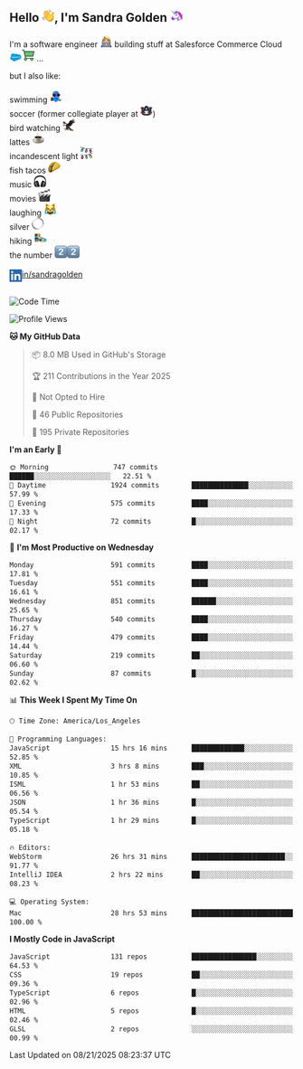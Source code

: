 ## Hello <img src="./static/emoji/wave.png" width="22" />, I'm Sandra Golden <img src="./static/emoji/unicorn-face.png" width="22" />

I'm a software engineer <img src="./static/emoji/female-technologist.png" width="22" /> building stuff at Salesforce Commerce Cloud <img src="./static/emoji/salesforce.png" width="22" /><img src="./static/emoji/commerce-cloud.png" width="22" />&nbsp;...

but I also like:<br/><br/>
swimming <img alt="swimming" src="./static/emoji/keep-swimming.png" width="22" /><br/>
soccer  (former collegiate player at <img src="./static/emoji/auburn.png" width="22" />)<br/>
bird watching <img src="./static/emoji/eagle.png" width="22" /><br/>
lattes <img src="./static/emoji/coffee.png" width="22" /><br/>
incandescent light <img src="./static/emoji/lights.png" width="22" /><br/>
fish tacos <img src="./static/emoji/taco.png" width="22" /><br/>
music <img src="./static/emoji/headphones.png" width="22" /><br/>
movies <img src="./static/emoji/movie-clapper.png" width="22" /><br/>
laughing <img src="./static/emoji/joy-cat.png" width="22" /><br/>
silver <img src="./static/emoji/silver-hoop.png" width="22" /><br/>
hiking <img src="./static/emoji/hiker.png" width="22" /><br/>
the number <img src="./static/emoji/two.png" width="22" /><img src="./static/emoji/two.png" width="22" />
<br/><br/>
<img align="left" alt="Sandra Golden | LinkedIn" width="22px" src="./static/emoji/linkedin.png" /> <a href="https://www.linkedin.com/in/sandragolden/">in/sandragolden</a>
<br/><br/>
<!--START_SECTION:waka-->
![Code Time](http://img.shields.io/badge/Code%20Time-1%2C297%20hrs%2024%20mins-blue)

![Profile Views](http://img.shields.io/badge/Profile%20Views-0-blue)

**🐱 My GitHub Data** 

> 📦 8.0 MB Used in GitHub's Storage 
 > 
> 🏆 211 Contributions in the Year 2025
 > 
> 🚫 Not Opted to Hire
 > 
> 📜 46 Public Repositories 
 > 
> 🔑 195 Private Repositories 
 > 
**I'm an Early 🐤** 

```text
🌞 Morning                747 commits         ██████░░░░░░░░░░░░░░░░░░░   22.51 % 
🌆 Daytime                1924 commits        ██████████████░░░░░░░░░░░   57.99 % 
🌃 Evening                575 commits         ████░░░░░░░░░░░░░░░░░░░░░   17.33 % 
🌙 Night                  72 commits          █░░░░░░░░░░░░░░░░░░░░░░░░   02.17 % 
```
📅 **I'm Most Productive on Wednesday** 

```text
Monday                   591 commits         ████░░░░░░░░░░░░░░░░░░░░░   17.81 % 
Tuesday                  551 commits         ████░░░░░░░░░░░░░░░░░░░░░   16.61 % 
Wednesday                851 commits         ██████░░░░░░░░░░░░░░░░░░░   25.65 % 
Thursday                 540 commits         ████░░░░░░░░░░░░░░░░░░░░░   16.27 % 
Friday                   479 commits         ████░░░░░░░░░░░░░░░░░░░░░   14.44 % 
Saturday                 219 commits         ██░░░░░░░░░░░░░░░░░░░░░░░   06.60 % 
Sunday                   87 commits          █░░░░░░░░░░░░░░░░░░░░░░░░   02.62 % 
```


📊 **This Week I Spent My Time On** 

```text
🕑︎ Time Zone: America/Los_Angeles

💬 Programming Languages: 
JavaScript               15 hrs 16 mins      █████████████░░░░░░░░░░░░   52.85 % 
XML                      3 hrs 8 mins        ███░░░░░░░░░░░░░░░░░░░░░░   10.85 % 
ISML                     1 hr 53 mins        ██░░░░░░░░░░░░░░░░░░░░░░░   06.56 % 
JSON                     1 hr 36 mins        █░░░░░░░░░░░░░░░░░░░░░░░░   05.54 % 
TypeScript               1 hr 29 mins        █░░░░░░░░░░░░░░░░░░░░░░░░   05.18 % 

🔥 Editors: 
WebStorm                 26 hrs 31 mins      ███████████████████████░░   91.77 % 
IntelliJ IDEA            2 hrs 22 mins       ██░░░░░░░░░░░░░░░░░░░░░░░   08.23 % 

💻 Operating System: 
Mac                      28 hrs 53 mins      █████████████████████████   100.00 % 
```

**I Mostly Code in JavaScript** 

```text
JavaScript               131 repos           ████████████████░░░░░░░░░   64.53 % 
CSS                      19 repos            ██░░░░░░░░░░░░░░░░░░░░░░░   09.36 % 
TypeScript               6 repos             █░░░░░░░░░░░░░░░░░░░░░░░░   02.96 % 
HTML                     5 repos             █░░░░░░░░░░░░░░░░░░░░░░░░   02.46 % 
GLSL                     2 repos             ░░░░░░░░░░░░░░░░░░░░░░░░░   00.99 % 
```




 Last Updated on 08/21/2025 08:23:37 UTC
<!--END_SECTION:waka-->
